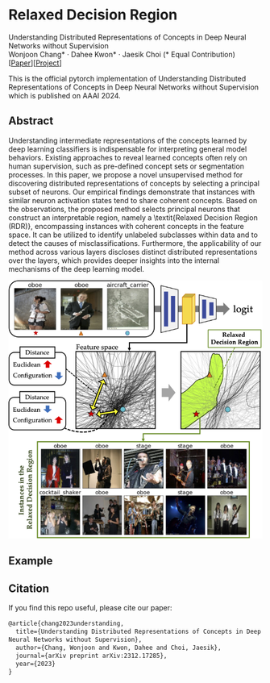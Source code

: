# Relaxed Decision Region

Understanding Distributed Representations of Concepts in Deep Neural Networks without Supervision  
Wonjoon Chang* · Dahee Kwon* · Jaesik Choi (* Equal Contribution)  
\[[Paper](https://arxiv.org/abs/2312.17285)\]\[[Project]()\]  

This is the official pytorch implementation of Understanding Distributed Representations of Concepts in Deep Neural Networks without Supervision which is published on AAAI 2024. 

## Abstract
Understanding intermediate representations of the concepts learned by deep learning classifiers is indispensable for interpreting general model behaviors. Existing approaches to reveal learned concepts often rely on human supervision, such as pre-defined concept sets or segmentation processes. In this paper, we propose a novel unsupervised method for discovering distributed representations of concepts by selecting a principal subset of neurons. Our empirical findings demonstrate that instances with similar neuron activation states tend to share coherent concepts. Based on the observations, the proposed method selects principal neurons that construct an interpretable region, namely a \textit{Relaxed Decision Region (RDR)}, encompassing instances with coherent concepts in the feature space. It can be utilized to identify unlabeled subclasses within data and to detect the causes of misclassifications. Furthermore, the applicability of our method across various layers discloses distinct distributed representations over the layers, which provides deeper insights into the internal mechanisms of the deep learning model.

![image](./imgs/concept-img-rdr.png)

## Example


## Citation
If you find this repo useful, please cite our paper:
```
@article{chang2023understanding,
  title={Understanding Distributed Representations of Concepts in Deep Neural Networks without Supervision},
  author={Chang, Wonjoon and Kwon, Dahee and Choi, Jaesik},
  journal={arXiv preprint arXiv:2312.17285},
  year={2023}
}
```
